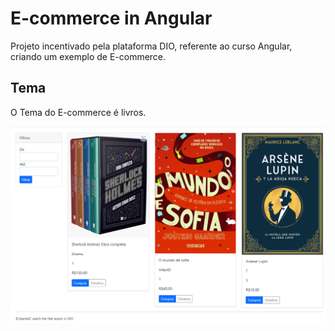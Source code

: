 # E-commerce in Angular

Projeto incentivado pela plataforma DIO, referente ao curso Angular, criando um exemplo de E-commerce.

## Tema

O Tema do E-commerce é livros.

![Home](./.github/Home.png)

